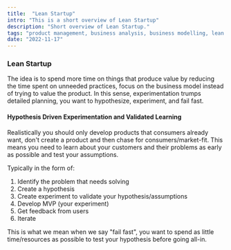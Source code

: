 ```yaml
---
title:  "Lean Startup"
intro: "This is a short overview of Lean Startup"
description: "Short overview of Lean Startup."
tags: "product management, business analysis, business modelling, lean startup, lean"
date: "2022-11-17"
---
```


### Lean Startup

The idea is to spend more time on things that produce value by reducing the time spent on unneeded practices, focus on the business model instead of trying to value the product. In this sense, experimentation trumps detailed planning, you want to hypothesize, experiment, and fail fast.

#### Hypothesis Driven Experimentation and Validated Learning

Realistically you should only develop products that consumers already want, don't create a product and then chase for consumers/market-fit. This means you need to learn about your customers and their problems as early as possible and test your assumptions.

Typically in the form of:

1. Identify the problem that needs solving
2. Create a hypothesis
3. Create experiment to validate your hypothesis/assumptions
4. Develop MVP (your experiment)
5. Get feedback from users
6. Iterate

This is what we mean when we say "fail fast", you want to spend as little time/resources as possible to test your hypothesis before going all-in.

